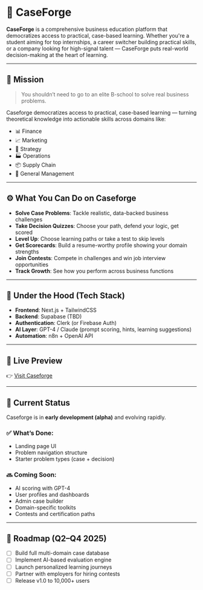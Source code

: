# 🧠 CaseForge

**CaseForge** is a comprehensive business education platform that democratizes access to practical, case-based learning. Whether you're a student aiming for top internships, a career switcher building practical skills, or a company looking for high-signal talent — CaseForge puts real-world decision-making at the heart of learning.

---

## 🎯 Mission

> You shouldn’t need to go to an elite B-school to solve real business problems.

Caseforge democratizes access to practical, case-based learning — turning theoretical knowledge into actionable skills across domains like:

- 📊 Finance
- 📈 Marketing
- 🧠 Strategy
- 🏭 Operations
- 📦 Supply Chain
- 💼 General Management

---

## ⚙️ What You Can Do on Caseforge

- **Solve Case Problems**: Tackle realistic, data-backed business challenges
- **Take Decision Quizzes**: Choose your path, defend your logic, get scored
- **Level Up**: Choose learning paths or take a test to skip levels
- **Get Scorecards**: Build a resume-worthy profile showing your domain strengths
- **Join Contests**: Compete in challenges and win job interview opportunities
- **Track Growth**: See how you perform across business functions

---

## 🔧 Under the Hood (Tech Stack)

- **Frontend**: Next.js + TailwindCSS
- **Backend**: Supabase (TBD)
- **Authentication**: Clerk (or Firebase Auth)
- **AI Layer**: GPT-4 / Claude (prompt scoring, hints, learning suggestions)
- **Automation**: n8n + OpenAI API

---

## 🧪 Live Preview

👉 [Visit Caseforge](https://caseforge911.vercel.app)

---

## 🚧 Current Status

Caseforge is in **early development (alpha)** and evolving rapidly.

### ✅ What’s Done:
- Landing page UI
- Problem navigation structure
- Starter problem types (case + decision)

### 🔜 Coming Soon:
- AI scoring with GPT-4
- User profiles and dashboards
- Admin case builder
- Domain-specific toolkits
- Contests and certification paths

---

## 📌 Roadmap (Q2–Q4 2025)

- [ ] Build full multi-domain case database
- [ ] Implement AI-based evaluation engine
- [ ] Launch personalized learning journeys
- [ ] Partner with employers for hiring contests
- [ ] Release v1.0 to 10,000+ users
